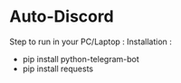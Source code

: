 # Auto-Discord

Step to run in your PC/Laptop : 
Installation : 
- pip install python-telegram-bot
- pip install requests
